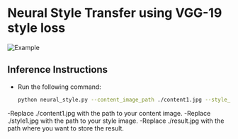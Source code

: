 # Neural Style Transfer using VGG-19 style loss
![Example](https://github.com/btxviny/Neural-Style-Transfer-with-VGG-19/blob/main/result.gif)

## Inference Instructions
- Run the following command:
     ```bash
     python neural_style.py --content_image_path ./content1.jpg --style_image_path ./style1.jpg --output_image_path ./result.jpg
     ```
-Replace ./content1.jpg with the path to your content image.
-Replace ./style1.jpg with the path to your style image.
-Replace ./result.jpg with the path where you want to store the result.
